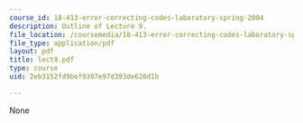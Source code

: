 ```yaml
---
course_id: 18-413-error-correcting-codes-laboratory-spring-2004
description: Outline of Lecture 9.
file_location: /coursemedia/18-413-error-correcting-codes-laboratory-spring-2004/2eb3152fd9bef9307e97d393de620d1b_lect9.pdf
file_type: application/pdf
layout: pdf
title: lect9.pdf
type: course
uid: 2eb3152fd9bef9307e97d393de620d1b

---
```

None